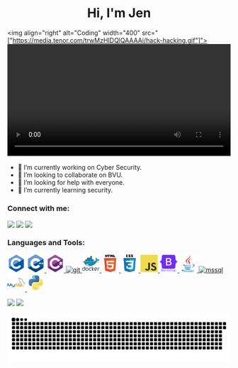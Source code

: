 
<h1 align="center">Hi, I'm Jen</h1>

<img align="right" alt="Coding" width="400" src="["https://media.tenor.com/trwMzHIDQlQAAAAi/hack-hacking.gif"]">
<video width="100%" controls>
  <source src="D:\Ảnh\hack-hacking.gif" type="video/mp4">
</video>

- 🔭 I’m currently working on Cyber Security. 
- 🌱 I’m looking to collaborate on BVU.
- 🤝 I’m looking for help with everyone.
- 🌱 I’m currently learning security.

<h3 align="left">Connect with me:</h3>
<p align="left">

<a href=" " target="blank"><img align="center" src="https://raw.githubusercontent.com/rahuldkjain/github-profile-readme-generator/master/src/images/icons/Social/facebook.svg" alt=" " height="30" width="40" /></a>
<a href=" " target="blank"><img align="center" src="https://raw.githubusercontent.com/rahuldkjain/github-profile-readme-generator/master/src/images/icons/Social/youtube.svg" alt=" " height="30" width="40" /></a>
<a href=" " target="blank"><img align="center" src="https://raw.githubusercontent.com/rahuldkjain/github-profile-readme-generator/master/src/images/icons/Social/twitter.svg" alt=" " height="30" width="40" /></a>
</p>

<h3 align="left">Languages and Tools:</h3>
<p align="left"> 
  <a href="https://www.cprogramming.com/" target="_blank" rel="noreferrer"> <img src="https://raw.githubusercontent.com/devicons/devicon/master/icons/c/c-original.svg" alt="c" width="40" height="40"/></a>
  <a href="https://www.w3schools.com/cpp/" target="_blank" rel="noreferrer"> <img src="https://raw.githubusercontent.com/devicons/devicon/master/icons/cplusplus/cplusplus-original.svg" alt="cplusplus" width="40" height="40"/> </a> <a href="https://www.w3schools.com/cs/" target="_blank" rel="noreferrer"> <img src="https://raw.githubusercontent.com/devicons/devicon/master/icons/csharp/csharp-original.svg" alt="csharp" width="40" height="40"/> </a>
  <a href="https://git-scm.com/" target="_blank" rel="noreferrer"> <img src="https://www.vectorlogo.zone/logos/git-scm/git-scm-icon.svg" alt="git" width="40" height="40"/> </a> 
  <a href="https://www.docker.com/" target="_blank" rel="noreferrer"> <img src="https://raw.githubusercontent.com/devicons/devicon/master/icons/docker/docker-original-wordmark.svg" alt="docker" width="40" height="40"/> </a>
  <a href="https://www.w3.org/html/" target="_blank" rel="noreferrer"> <img src="https://raw.githubusercontent.com/devicons/devicon/master/icons/html5/html5-original-wordmark.svg" alt="html5" width="40" height="40"/> </a> 
  <a href="https://www.w3schools.com/css/" target="_blank" rel="noreferrer"> <img src="https://raw.githubusercontent.com/devicons/devicon/master/icons/css3/css3-original-wordmark.svg" alt="css3" width="40" height="40"/> </a> 
  <a href="https://developer.mozilla.org/en-US/docs/Web/JavaScript" target="_blank" rel="noreferrer"> <img src="https://raw.githubusercontent.com/devicons/devicon/master/icons/javascript/javascript-original.svg" alt="javascript" width="40" height="40"/> </a> 
  <a href="https://getbootstrap.com" target="_blank" rel="noreferrer"> <img src="https://raw.githubusercontent.com/devicons/devicon/master/icons/bootstrap/bootstrap-plain-wordmark.svg" alt="bootstrap" width="40" height="40"/> </a> 
  <a href="https://www.java.com" target="_blank" rel="noreferrer"> <img src="https://raw.githubusercontent.com/devicons/devicon/master/icons/java/java-original.svg" alt="java" width="40" height="40"/> </a> 
  <a href="https://www.microsoft.com/en-us/sql-server" target="_blank" rel="noreferrer"> <img src="https://www.svgrepo.com/show/303229/microsoft-sql-server-logo.svg" alt="mssql" width="40" height="40"/> </a> 
  <a href="https://www.mysql.com/" target="_blank" rel="noreferrer"> <img src="https://raw.githubusercontent.com/devicons/devicon/master/icons/mysql/mysql-original-wordmark.svg" alt="mysql" width="40" height="40"/> </a> 
  <a href="https://www.python.org" target="_blank" rel="noreferrer"> <img src="https://raw.githubusercontent.com/devicons/devicon/master/icons/python/python-original.svg" alt="python" width="40" height="40"/> </a> 
</p>

<p>
  <img src="https://github-readme-stats.vercel.app/api/top-langs/?username=NguyenNhatTungg&layout=compact&theme=tokyonight&langs_count=6" height="165">
  <img src="https://github-readme-stats.vercel.app/api?username=NguyenNhatTungg&show_icons=true&theme=tokyonight" height="165">
</p>



![T-Dark's snake gif](https://github.com/NguyenNhatTungg/NguyenNhatTungg/blob/main/github-contribution-grid-snake.svg)
